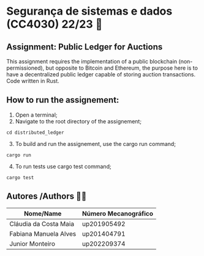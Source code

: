 # Segurança de sistemas e dados (CC4030) 22/23 :closed_lock_with_key:	

## Assignment: Public Ledger for Auctions
This assignment requires the implementation of a public blockchain (non-permissioned), but opposite to Bitcoin and Ethereum, the purpose here is to have a decentralized public
ledger capable of storing auction transactions. Code written in Rust.

## How to run the assignement:
1. Open a terminal;
2. Navigate to the root directory of the assignement;
```
cd distributed_ledger
```
3. To build and run the assignement, use the cargo run command;
```
cargo run
```
4. To run tests use cargo test command;
```
cargo test
```

## Autores /Authors :student:
Nome/Name     | Número Mecanográfico
------------- | -------------
Cláudia da Costa Maia  | up201905492
Fabiana Manuela Alves  | up201404791
Junior Monteiro  | up202209374
